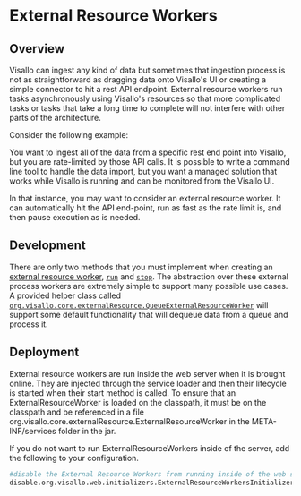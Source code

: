 # External Resource Workers

## Overview

Visallo can ingest any kind of data but sometimes that ingestion process is not as straightforward as dragging data onto Visallo's UI or creating a simple connector to hit a rest API endpoint.  External resource workers run tasks asynchronously using Visallo's resources so that more complicated tasks or tasks that take a long time to complete will not interfere with other parts of the architecture.

Consider the following example:

You want to ingest all of the data from a specific rest end point into Visallo, but you are rate-limited by those API calls.  It is possible to write a command line tool to handle the data import, but you want a managed solution that works while Visallo is running and can be monitored from the Visallo UI.

In that instance, you may want to consider an external resource worker.  It can automatically hit the API end-point, run as fast as the rate limit is, and then pause execution as is needed.

## Development

There are only two methods that you must implement when creating an [external resource worker](../../java/org/visallo/core/externalResource/ExternalResourceWorker.html), [```run```](../../java/org/visallo/core/externalResource/ExternalResourceWorker.html#run--) and [```stop```](../../java/org/visallo/core/externalResource/ExternalResourceWorker.html#stop--).  The abstraction over these external process workers are extremely simple to support many possible use cases.  A provided helper class called [```org.visallo.core.externalResource.QueueExternalResourceWorker```](../../java/org/visallo/core/externalResource/QueueExternalResourceWorker.html) will support some default functionality that will dequeue data from a queue and process it. 

## Deployment

External resource workers are run inside the web server when it is brought online.  They are injected through the service loader and then their lifecycle is started when their start method is called.  To ensure that an ExternalResourceWorker is loaded on the classpath, it must be on the classpath and be referenced in a file org.visallo.core.externalResource.ExternalResourceWorker in the META-INF/services folder in the jar. 

If you do not want to run ExternalResourceWorkers inside of the server, add the following to your configuration.

```bash
#disable the External Resource Workers from running inside of the web server
disable.org.visallo.web.initializers.ExternalResourceWorkersInitializer=true
```
